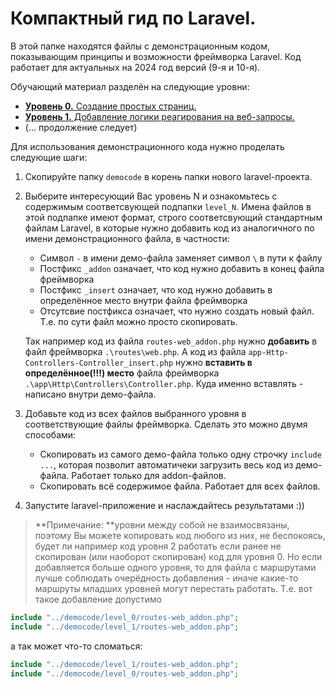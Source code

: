 # Компактный гид по Laravel.

В этой папке находятся файлы с демонстрационным кодом, показывающим принципы и возможности фреймворка Laravel. Код работает для актуальных на 2024 год версий (9-я и 10-я).

Обучающий материал разделён на следующие уровни:

- [**Уровень 0.** Создание простых страниц.](./Laravel_guide-Level_0.md)
- [**Уровень 1.** Добавление логики реагирования на веб-запросы.](./Laravel_guide-Level_1.md)
- (... продолжение следует) 

Для использования демонстрационного кода нужно проделать следующие шаги:

1. Скопируйте папку `democode` в корень папки нового laravel-проекта.
2. Выберите интересующий Вас уровень N и ознакомьтесь с содержимым соответсвующей подпапки `level_N`. Имена файлов в этой подпапке имеют формат, строго соответсвующий стандартным файлам Laravel, в которые нужно добавить код из аналогичного по имени демонстрационного файла, в частности:
    - Символ `-` в имени демо-файла заменяет символ `\` в пути к файлу
    - Постфикс `_addon` означает, что код нужно добавить в конец файла фреймворка
    - Постфикс `_insert` означает, что код нужно добавить в определённое место внутри файла фреймворка
    - Отсутсвие постфикса означает, что нужно создать новый файл. Т.е. по сути файл можно просто скопировать.
    
    Так например код из файла `routes-web_addon.php` нужно **добавить** в файл фреймворка `.\routes\web.php`.
    А код из файла `app-Http-Controllers-Controller_insert.php` нужно **вставить в определённое(!!!) место** файла фреймворка `.\app\Http\Controllers\Controller.php`. Куда именно вставлять - написано внутри демо-файла.
3. Добавьте код из всех файлов выбранного уровня в соответствующие файлы фреймворка. Сделать это можно двумя способами:
    - Скопировать из самого демо-файла только одну строчку `include ...`, которая позволит автоматичеки загрузить весь код из демо-файла. Работает только для addon-файлов.
    - Скопировать всё содержимое файла. Работает для всех файлов.

4. Запустите laravel-приложение и наслаждайтесь результатами :))
    
> **Примечание: **уровни между собой не взаимосвязаны, поэтому Вы можете копировать код любого из них, не беспокоясь, будет ли например код уровня 2 работать если ранее не скопирован (или наоборот скопирован) код для уровня 0. Но если добавляется больше одного уровня, то для файла с маршрутами лучше  соблюдать очерёдность добавления - иначе какие-то маршруты младших уровней могут перестать работать. Т.е. вот такое добавление допустимо 
```php
include "../democode/level_0/routes-web_addon.php";
include "../democode/level_1/routes-web_addon.php";
```
а так может что-то сломаться:
```php
include "../democode/level_1/routes-web_addon.php";
include "../democode/level_0/routes-web_addon.php";
```